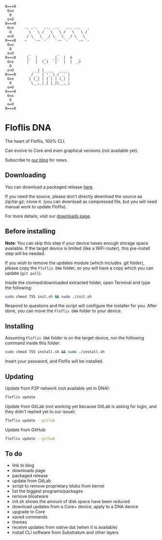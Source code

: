 ```
0===0
 O=o
  O
 o=O
0===0
 O=o     -. .-.   .-. .-.   .-. .-.   .
  O        \   \ /   \   \ /   \   \ /
 o=O      / \   \   / \   \   / \   \
0===0    ~   `-~ `-`   `-~ `-`   `-~ `-
 O=o
  O
 o=O       _            _           
0===0     |_  |   _   _|_  |  o   _
 O=o      |   |  (_)   |   |  |  _>
  O
 o=O         __| |_ __   __ _ 
0===0       / _` | '_ \ / _` |
 O=o       | (_| | | | | (_| |
  O         \__,_|_| |_|\__,_|
 o=O
0===0
 O=o
  O
 o=O
0===0
```

# Floflis DNA

The heart of Floflis, 100% CLI.

Can evolve to Core and even graphical versions (not available yet).

Subscribe to [our blog](https://floflis.github.io/blog/) for news.

## Downloading

You can download a packaged release [here](https://github.com/Floflis/Floflis-DNA/releases/download/071/Floflis.DNA.tar.gz).

If you need the source, please don't directly download the source as zip/tar.gz; clone it. (you can download as compressed file, but you will need manual work to update Floflis).

For more details, visit our [downloads page](https://floflis.github.io/download/).

## Before installing

**Note**: You can skip this step if your device haves enough storage space available. If the target device is limited (like a WiFi router), this pre-install step will be needed.

If you wish to remove the updates module (which includes .git folder), please copy the `Floflis DNA` folder, so you will have a copy which you can update (`git pull`).

Inside the clonned/downloaded extracted folder, open Terminal and type the following:

```bash
sudo chmod 755 init.sh && sudo ./init.sh
```

Respond to questions and the script will configure the installer for you.
After done, you can move the `Floflis DNA` folder to your device.

## Installing

Assuming `Floflis DNA` folder is on the target device, run the following command inside this folder:

```bash
sudo chmod 755 install.sh && sudo ./install.sh
```

Insert your password, and Floflis will be installed.

## Updating

Update from P2P network (not available yet in DNA):

```bash
floflis update
```

Update from GitLab (not working yet because GitLab is asking for login, and they didn't replied yet to our issue):

```bash
floflis update --gitlab
```

Update from GitHub:

```bash
floflis update --github
```

## To do

* link to blog
* downloads page
* packaged release
* update from GitLab
* script to remove proprietary blobs from kernel
* list the biggest programs/packages
* remove bloatware
* init.sh shows the amount of disk space have been reduced
* download updates from a Core+ device, apply to a DNA device
* upgrade to Core
* saved commands
* themes
* receive updates from native dat (when it is available)
* install CLI software from Substratum and other layers
